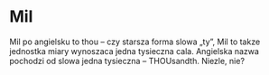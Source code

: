 # Mil

Mil po angielsku to thou – czy starsza forma slowa „ty”, Mil to takze jednostka
miary wynoszaca jedna tysieczna cala. Angielska nazwa pochodzi od slowa jedna
tysieczna – THOUsandth. Niezle, nie?
